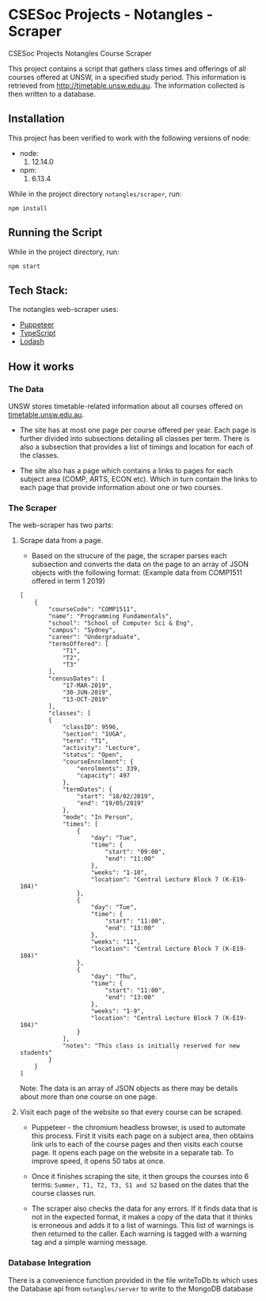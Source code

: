 # CSESoc Projects - Notangles - Scraper

CSESoc Projects Notangles Course Scraper

This project contains a script that gathers class times and offerings of all courses offered at UNSW, in a specified study period. This information is retrieved from http://timetable.unsw.edu.au. The information collected is then written to a database. 

## Installation

This project has been verified to work with the following versions of node:
*   node: 
    1. 12.14.0
*   npm:
    1. 6.13.4


While in the project directory ```notangles/scraper```, run:
```
npm install
```

## Running the Script

While in the project directory, run:
```
npm start
```

## Tech Stack:
The notangles web-scraper uses:
* [Puppeteer](https://github.com/puppeteer/puppeteer)
* [TypeScript](https://www.typescriptlang.org/)
* [Lodash](https://lodash.com/)

## How it works
### The Data
UNSW stores timetable-related information about all courses offered on [timetable.unsw.edu.au](https://timetable.unsw.edu.au/).
* The site has at most one page per course offered per year. 
Each page is further divided into subsections detailing all classes per term.
There is also a subsection that provides a list of timings and location for each of the classes.

* The site also has a page which contains a links to pages for each subject area (COMP, ARTS, ECON etc). Which in turn contain the links to each page that provide information about one or two courses.

### The Scraper
The web-scraper has two parts:
1. Scrape data from a page.
    * Based on the strucure of the page, the scraper parses each subsection and converts the data on the page to an array of JSON objects with the following format: (Example data from COMP1511 offered in term 1 2019)
    ```
    [
        {
            "courseCode": "COMP1511",
            "name": "Programming Fundamentals",
            "school": "School of Computer Sci & Eng",
            "campus": "Sydney",
            "career": "Undergraduate",
            "termsOffered": [
                "T1",
                "T2",
                "T3"
            ],
            "censusDates": [
                "17-MAR-2019",
                "30-JUN-2019",
                "13-OCT-2019"
            ],
            "classes": [
            {
                "classID": 9596,
                "section": "1UGA",
                "term": "T1",
                "activity": "Lecture",
                "status": "Open",
                "courseEnrolment": {
                    "enrolments": 339,
                    "capacity": 497
                },
                "termDates": {
                    "start": "18/02/2019",
                    "end": "19/05/2019"
                },
                "mode": "In Person",
                "times": [
                    {
                        "day": "Tue",
                        "time": {
                            "start": "09:00",
                            "end": "11:00"
                        },
                        "weeks": "1-10",
                        "location": "Central Lecture Block 7 (K-E19-104)"
                    },
                    {
                        "day": "Tue",
                        "time": {
                            "start": "11:00",
                            "end": "13:00"
                        },
                        "weeks": "11",
                        "location": "Central Lecture Block 7 (K-E19-104)"
                    },
                    {
                        "day": "Thu",
                        "time": {
                            "start": "11:00",
                            "end": "13:00"
                        },
                        "weeks": "1-9",
                        "location": "Central Lecture Block 7 (K-E19-104)"
                    }
                ],
                "notes": "This class is initially reserved for new students"
            }
        }
    ]
    ```
    Note: The data is an array of JSON objects as there may be details about more than one course on one page.
    
2. Visit each page of the website so that every course can be scraped.
    * Puppeteer - the chromium headless browser, is used to automate this process. First it visits each page on a subject area, then obtains link urls to each of the course pages and then visits each course page.
    It opens each page on the website in a separate tab. To improve speed, it opens 50 tabs at once.
    
    * Once it finishes scraping the site, it then groups the courses into 6 terms:
    ```Summer, T1, T2, T3, S1 and S2``` based on the dates that the course classes run.

    * The scraper also checks the data for any errors. If it finds data that is not in the expected format, it makes a copy of the data that it thinks is erroneous and adds it to a list of warnings. This list of warnings is then returned to the caller. Each warning is tagged with a warning tag and a simple warning message.

### Database Integration
There is a convenience function provided in the file writeToDb.ts which uses the Database api from ```notangles/server``` to write to the MongoDB database
